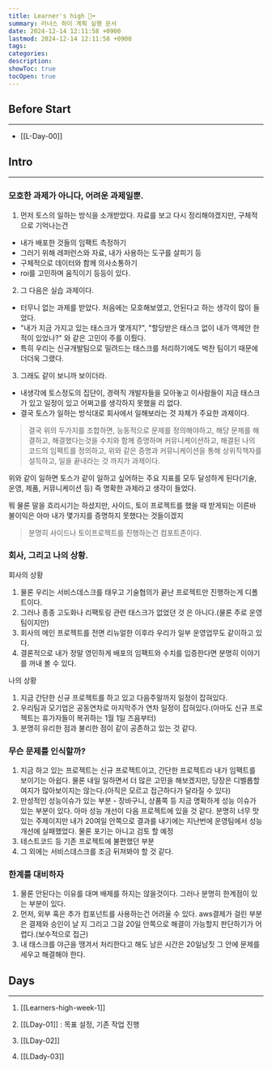 ```yaml
---
title: Learner's high 🏃‍➡️
summary: 러너스 하이 계획 실행 문서 
date: 2024-12-14 12:11:58 +0900
lastmod: 2024-12-14 12:11:58 +0900
tags: 
categories: 
description: 
showToc: true
tocOpen: true
---
```



## Before Start
---

- [[L-Day-00]]

## Intro
---

### 모호한 과제가 아니다, 어려운 과제일뿐.

1. 먼저 토스의 일하는 방식을 소개받았다. 자료를 보고 다시 정리해야겠지만, 구체적으로 기억나는건 
  - 내가 배포한 것들의 임팩트 측정하기
  - 그러기 위해 레퍼런스와 자료, 내가 사용하는 도구를 살피기 등
  - 구체적으로 데이터와 함께 의사소통하기
  - roi를 고민하며 움직이기 등등이 있다.
2. 그 다음은 실습 과제이다.
  - 터무니 없는 과제를 받았다. 처음에는 모호해보였고, 안된다고 하는 생각이 많이 들었다.
  - "내가 지금 가지고 있는 태스크가 몇개지?", "할당받은 태스크 없이 내가 역제안 한 적이 있었나?" 와 같은 고민이 주를 이뤘다.
  - 특히 우리는 신규개발팀으로 밀려드는 태스크를 처리하기에도 벅찬 팀이기 때문에 더더욱 그랬다.
3. 그래도 같이 보니까 보이더라.
  - 내생각에 토스정도의 집단이, 경력직 개발자들을 모아놓고 이사람들이 지금 태스크가 있고 일정이 있고 어쩌고를 생각하지 못했을 리 없다.
  - 결국 토스가 일하는 방식대로 회사에서 일해보라는 것 자체가 주요한 과제이다.

> 결국 위의 두가지를 조합하면, 능동적으로 문제를 정의해야하고, 해당 문제를 해결하고, 해결했다는것을 수치와 함께 증명하며 커뮤니케이션하고,
> 해결된 나의 코드의 임팩트를 정의하고, 위와 같은 증명과 커뮤니케이션을 통해 상위직책자를 설득하고, 일을 끝내라는 것 까지가 과제이다.

위와 같이 일하면 토스가 같이 일하고 싶어하는 주요 지표를 모두 달성하게 된다(기술, 운영, 제품, 커뮤니케이션 등)
즉 명확한 과제라고 생각이 들었다.

뭐 물론 말을 흐리시기는 하셨지만, 사이드, 토이 프로젝트를 했을 때 받게되는 이른바 불이익은 아마 내가 몇가지를 증명하지 못했다는 것들이겠지
> 분명히 사이드나 토이프로젝트를 진행하는건 컴포트존이다.

### 회사, 그리고 나의 상황.

회사의 상황
1. 물론 우리는 서비스데스크를 태우고 기술협의가 끝난 프로젝트만 진행하는게 디폴트이다.
2. 그러나 종종 고도화나 리팩토링 관련 태스크가 없었던 것 은 아니다.(물론 주로 운영팀이지만)
3. 회사의 메인 프로젝트를 전면 리뉴얼한 이후라 우리가 일부 운영업무도 같이하고 있다.
4. 결론적으로 내가 정말 영민하게 배포의 임팩트와 수치를 입증한다면 분명히 이야기를 꺼내 볼 수 있다.

나의 상황
1. 지금 간단한 신규 프로젝트를 하고 있고 다음주말까지 일정이 잡혀있다.
2. 우리팀과 모기업은 공동연차로 마지막주가 연차 일정이 잡혀있다.(아마도 신규 프로젝트는 휴가자들이 복귀하는 1월 1일 즈음부터)
3. 분명히 유리한 점과 불리한 점이 같이 공존하고 있는 것 같다. 


### 무슨 문제를 인식할까?

1. 지금 하고 있는 프로젝트는 신규 프로젝트이고, 간단한 프로젝트라 내가 임팩트를 보이기는 아쉽다. 물론 내일 일하면서 더 많은 고민을 해보겠지만, 당장은 디벨롭할 여지가 많아보이지는 않는다.(아직은 모르고 접근하다가 달라질 수 있다)
2. 만성적인 성능이슈가 있는 부분 - 장바구니, 상품쪽 등 지금 명확하게 성능 이슈가 있는 부분이 있다. 아마 성능 개선이 다음 프로젝트에 있을 것 같다. 분명히 너무 맛있는 주제이지만 내가 20여일 안쪽으로 결과를 내기에는 지난번에 운영팀에서 성능개선에 실패했었다. 물론 포기는 아니고 검토 할 예정
3. 테스트코드 등 기존 프로젝트에 불편했던 부분
4. 그 외에는 서비스데스크를 조금 뒤져봐야 할 것 같다.

### 한계를 대비하자


1. 물론 안된다는 이유를 대며 배제를 하지는 않을것이다. 그러나 분명히 한계점이 있는 부분이 있다.
2. 먼저, 외부 혹은 추가 컴포넌트를 사용하는건 어려울 수 있다. aws결제가 걸린 부분은 결제와 승인이 날 지 그리고 그걸 20일 안쪽으로 해결이 가능할지 판단하기가 어렵다.(보수적으로 접근)
3. 내 태스크를 야근을 땡겨서 처리한다고 해도 남은 시간은 20일남짓 그 안에 문제를 세우고 해결해야 한다.


## Days
---
1. [[Learners-high-week-1]]

1. [[LDay-01]] : 목표 설정, 기존 작업 진행
2. [[LDay-02]]
3. [[LDady-03]]
